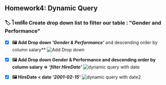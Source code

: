 ## Homework4: Dynamic Query 
### 🏷  โจทย์คือ Create drop down list to filter our table : "Gender and Performance"
- [x] **🖼 Add Drop down *'Gender & Performance'*** and descending order by column salary**
![Add Drop down ](https://github.com/user-attachments/assets/35b99bdb-b611-4bd5-80ce-c646ae6c85e3)

- [x] **🖼 Add Drop down Gender & Performance and descending order by column salary => *'filter HireDate'***
![dynamic query with date](https://github.com/user-attachments/assets/c1c34748-b72a-4065-815e-6d25a5a2e302)

- [x] **🖼 HireDate < date *'2001-02-15'***
![dynamic query with date2](https://github.com/user-attachments/assets/c5929661-b303-4ec1-8a8c-801a6bb0bb0d)

